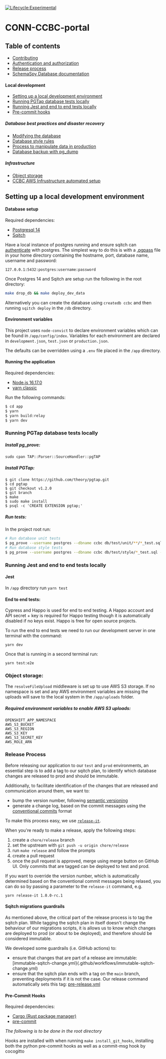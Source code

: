 [![Lifecycle:Experimental](https://img.shields.io/badge/Lifecycle-Experimental-339999)](Redirect-URL)

# CONN-CCBC-portal

## Table of contents

- [Contributing](docs/CONTRIBUTING.md)
- [Authentication and authorization](docs/auth.md)
- [Release process](#release-process)
- [SchemaSpy Database documentation](https://bcgov.github.io/CONN-CCBC-portal/schemaspy/)

#### Local development

- [Setting up a local development environment](#setting-up-a-local-development-environment)
- [Running PGTap database tests locally](#running-pgtap-database-tests-locally)
- [Running Jest and end to end tests locally](#running-jest-and-end-to-end-tests-locally)
- [Pre-commit hooks](#pre-commit-hooks)

##### Database best practices and disaster recovery

- [Modifying the database](db/README.md)
- [Database style rules](db/test/style/README.md)
- [Process to manipulate data in production](docs/process_to_manipulate_data.md)
- [Database backup with pg_dump](docs/Data_Dump_With_Pg_D)

##### Infrastructure

- [Object storage](#object-storage)
- [CCBC AWS Infrustructure automated setup](Infrastructure/README.md)

## Setting up a local development environment

#### Database setup

Required dependencies:

- [Postgresql 14](https://www.postgresql.org/download/)
- [Sqitch](https://sqitch.org/download/)

Have a local instance of postgres running and ensure sqitch can [authenticate](https://sqitch.org/docs/manual/sqitch-authentication/) with postgres. The simplest way to do this is with a [.pgpass](https://www.postgresql.org/docs/current/libpq-pgpass.html) file in your home directory containing the hostname, port, database name, username and password:

`127.0.0.1:5432:postgres:username:password`

Once Postgres 14 and Sqitch are setup run the following in the root directory:

```bash
make drop_db && make deploy_dev_data
```

Alternatively you can create the database using `createdb ccbc` and then running `sqitch deploy` in the `/db` directory.

#### Environment variables

This project uses `node-convict` to declare environment variables which can be found in `/app/config/index`. Variables for each environment are declared in `development.json`, `test.json` or `production.json`.

The defaults can be overridden using a `.env` file placed in the `/app` directory.

#### Running the application

Required dependencies:

- [Node.js 16.17.0](https://nodejs.org/en/download/)
- [yarn classic](https://classic.yarnpkg.com/lang/en/docs/install)

Run the following commands:

```bash
$ cd app
$ yarn
$ yarn build:relay
$ yarn dev
```

### Running PGTap database tests locally

##### Install pg_prove:

`sudo cpan TAP::Parser::SourceHandler::pgTAP`

##### Install PGTap:

```
$ git clone https://github.com/theory/pgtap.git
$ cd pgtap
$ git checkout v1.2.0
$ git branch
$ make
$ sudo make install
$ psql -c 'CREATE EXTENSION pgtap;'
```

##### Run tests:

In the project root run:

```bash
# Run database unit tests
$ pg_prove --username postgres --dbname ccbc db/test/unit/**/*_test.sql
# Run database style tests
$ pg_prove --username postgres --dbname ccbc db/test/style/*_test.sql --set schemas_to_test=ccbc_public,ccbc_private
```

### Running Jest and end to end tests locally

#### Jest

In `/app` directory run `yarn test`

#### End to end tests:

Cypress and Happo is used for end to end testing. A Happo account and API secret + key is required for Happo testing though it is automatically disabled if no keys exist. Happo is free for open source projects.

To run the end to end tests we need to run our development server in one terminal with the command:

`yarn dev`

Once that is running in a second terminal run:

`yarn test:e2e`

### Object storage:

The `resolveFileUpload` middleware is set up to use AWS S3 storage. If no namespace is set and any AWS environment variables are missing the uploads will save to the local system in the `/app/uploads` folder.

##### Required environment variables to enable AWS S3 uploads:

```
OPENSHIFT_APP_NAMESPACE
AWS_S3_BUCKET
AWS_S3_REGION
AWS_S3_KEY
AWS_S3_SECRET_KEY
AWS_ROLE_ARN
```

### Release Process

Before releasing our application to our `test` and `prod` environments, an essential step is to add a tag to our sqitch plan, to identify which database changes are released to prod and should be immutable.

Additionally, to facilitate identification of the changes that are released and communication around them, we want to:

- bump the version number, following [semantic versioning](https://semver.org/)
- generate a change log, based on the commit messages using the [conventional commits](https://www.conventionalcommits.org/en/v1.0.0/) format

To make this process easy, we use [`release-it`](https://github.com/release-it/release-it).

When you're ready to make a release, apply the following steps:

1. create a `chore/release` branch
1. set the upstream with `git push -u origin chore/release`
1. run `make release` and follow the prompts
1. create a pull request
1. once the pull request is approved, merge using merge button on GitHub UI. Only commits that are tagged can be deployed to test and prod.

If you want to override the version number, which is automatically determined based on the conventional commit messages being relased, you can do so by passing a parameter to the `release-it` command, e.g.

```
yarn release-it 1.0.0-rc.1
```

#### Sqitch migrations guardrails

As mentioned above, the critical part of the release process is to tag the sqitch plan. While tagging the sqitch plan in itself doesn't change the behaviour of our migrations scripts, it is allows us to know which changes are deployed to prod (or about to be deployed), and therefore should be considered immutable.

We developed some guardrails (i.e. GitHub actions) to:

- ensure that changes that are part of a release are immutable: [immutable-sqitch-change.yml}(.github/workflows/immutable-sqitch-change.yml)
- ensure that the sqitch plan ends with a tag on the `main` branch, preventing deployments if it is not the case. Our release command automatically sets this tag: [pre-release.yml](.github/workflows/pre-release.yml)

#### Pre-Commit Hooks

Required dependencies:

- [Cargo (Rust package manager)](https://www.rust-lang.org/tools/install)
- [pre-commit](https://pre-commit.com/)

_The following is to be done in the root directory_

Hooks are installed with when running `make install_git_hooks`, installing both the python pre-commit hooks as well as a commit-msg hook by cocogitto
